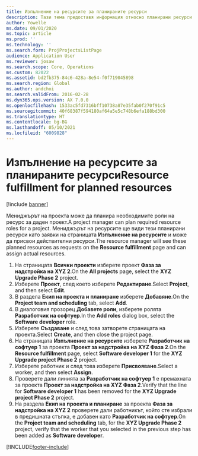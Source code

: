 ```yaml
---
title: Изпълнение на ресурсите за планираните ресурси
description: Тази тема предоставя информация относно планирани ресурси за проект.
author: Yowelle
ms.date: 09/01/2020
ms.topic: article
ms.prod: ''
ms.technology: ''
ms.search.form: ProjProjectsListPage
audience: Application User
ms.reviewer: josaw
ms.search.scope: Core, Operations
ms.custom: 82022
ms.assetid: bd2fb375-84c6-428a-8e54-f0f719045898
ms.search.region: Global
ms.author: andchoi
ms.search.validFrom: 2016-02-28
ms.dyn365.ops.version: AX 7.0.0
ms.openlocfilehash: 1533ac5fd7316bff10738a87e35fab0f270f91c5
ms.sourcegitcommit: 40f68387f594180af64a5e5c748b6efa188bd300
ms.translationtype: HT
ms.contentlocale: bg-BG
ms.lasthandoff: 05/10/2021
ms.locfileid: "6009828"
---
```

# <a name="resource-fulfillment-for-planned-resources"></a><span data-ttu-id="3e038-103">Изпълнение на ресурсите за планираните ресурси</span><span class="sxs-lookup"><span data-stu-id="3e038-103">Resource fulfillment for planned resources</span></span>

[!include [banner](../includes/banner.md)]

<span data-ttu-id="3e038-104">Мениджърът на проекта може да планира необходимите роли на ресурс за даден проект.</span><span class="sxs-lookup"><span data-stu-id="3e038-104">A project manager can plan required resource roles for a project.</span></span> <span data-ttu-id="3e038-105">Мениджърът на ресурсите ще види тези планирани ресурси като заявки на страницата **Изпълнение на ресурсите** и може да присвои действителни ресурси.</span><span class="sxs-lookup"><span data-stu-id="3e038-105">The resource manager will see these planned resources as requests on the **Resource fulfillment** page and can assign actual resources.</span></span>

1. <span data-ttu-id="3e038-106">На страницата **Всички проекти** изберете проект **Фаза за надстройка на XYZ 2**.</span><span class="sxs-lookup"><span data-stu-id="3e038-106">On the **All projects** page, select the **XYZ Upgrade Phase 2** project.</span></span>
2. <span data-ttu-id="3e038-107">Изберете **Проект**, след което изберете **Редактиране**.</span><span class="sxs-lookup"><span data-stu-id="3e038-107">Select **Project**, and then select **Edit**.</span></span>
3. <span data-ttu-id="3e038-108">В раздела **Екип на проекта и планиране** изберете **Добавяне**.</span><span class="sxs-lookup"><span data-stu-id="3e038-108">On the **Project team and scheduling** tab, select **Add**.</span></span>
4. <span data-ttu-id="3e038-109">В диалоговия прозорец **Добавете роли**, изберете ролята **Разработчик на софтуер**.</span><span class="sxs-lookup"><span data-stu-id="3e038-109">In the **Add roles** dialog box, select the **Software developer** role.</span></span>
5. <span data-ttu-id="3e038-110">Изберете **Създаване** и след това затворете страницата на проекта.</span><span class="sxs-lookup"><span data-stu-id="3e038-110">Select **Create**, and then close the project page.</span></span>
6. <span data-ttu-id="3e038-111">На страницата **Изпълнение на ресурсите** изберете **Разработчик на софтуер 1** за проекта **Проект за надстройка на XYZ Фаза 2**.</span><span class="sxs-lookup"><span data-stu-id="3e038-111">On the **Resource fulfillment** page, select **Software developer 1** for the **XYZ Upgrade project Phase 2** project.</span></span>
7. <span data-ttu-id="3e038-112">Изберете работник и след това изберете **Присвояване**.</span><span class="sxs-lookup"><span data-stu-id="3e038-112">Select a worker, and then select **Assign**.</span></span>
8. <span data-ttu-id="3e038-113">Проверете дали линията за **Разработчик на софтуер 1** е премахната за проекта **Проект за надстройка на XYZ Фаза 2**.</span><span class="sxs-lookup"><span data-stu-id="3e038-113">Verify that the line for **Software developer 1** has been removed for the **XYZ Upgrade project Phase 2** project.</span></span>
9. <span data-ttu-id="3e038-114">На раздела **Екип на проекта и планиране** за проекта **Фаза за надстройка на XYZ 2** проверете дали работникът, който сте избрали в предишната стъпка, е добавен като **Разработчик на софтуер**.</span><span class="sxs-lookup"><span data-stu-id="3e038-114">On the **Project team and scheduling** tab, for the **XYZ Upgrade Phase 2** project, verify that the worker that you selected in the previous step has been added as **Software developer**.</span></span>


[!INCLUDE[footer-include](../includes/footer-banner.md)]